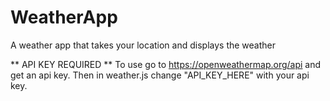 # WeatherApp
A weather app that takes your location and displays the weather

** API KEY REQUIRED **
To use go to https://openweathermap.org/api and get an api key. Then in weather.js change "API_KEY_HERE" with your api key.
